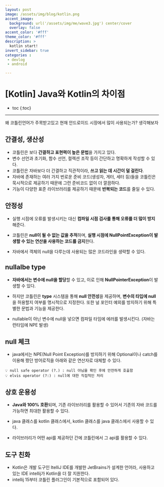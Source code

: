 ```yaml
---
layout: post
image: /assets/img/blog/kotlin.png
accent_image: 
  background: url('/assets/img/me/wave3.jpg') center/cover
  overlay: false
accent_color: '#fff'
theme_color: '#fff'
description: >
  kotlin start!
invert_sidebar: true
categories :
 - devlog	
 - android

---
```


# [Kotlin] Java와 Kotlin의 차이점

* toc
{:toc}
---

왜 코틀린언어가 주목받고있고 현재 안드로이드 시장에서 많이 사용되는가? 생각해보자

## 간결성, 생산성

* 코틀린은 보다 **간결하고 표현력이 높은 문법**을 가지고 있다. 
* 변수 선언과 초기화, 함수 선언, 컬렉션 조작 등이 간단하고 명확하게 작성할 수 있다.
* 코틀린은 자바보다 더 간결하고 직관적이라, **쓰고 읽는 데 시간이 덜 걸린다**.
* 자바에 존재하는 여러 가지 번로운 준비 코드(생성자, 게터, 세터 등)들을 코틀린은 묵시적으로 제공하기 때문에 그런 준비코드 없이 더 깔끔하다.
* 기능이 다양한 표준 라이브러리를 제공하기 때문에 **반복되는 코드**를 줄일 수 있다.



## 안정성

* 실행 시점에 오류를 발생시키는 대신 **컴파일 시점 검사를 통해 오류를 더 많이 방지**해준다.

* 코틀린은 **null이 될 수 없는 값을 추적**하며, **실행 시점에 NullPointException이 발생할 수 있는 연산을 사용하는 코드를 금지**한다.
* 자바에서 객체의 null을 다루는데 사용되는 많은 코드라인을 생략할 수 있다.



## nullalbe type

* **자바에서는 변수에 null을 할당**할 수 있고, 이로 인해 **NullPointerException**이 발생할 수 있다.

*  하지만 코틀린은 **type** 시스템을 통해 **null 안전성**을 제공하며, **변수의 타입에 null**을 허용할지 여부를 명시적으로 지정한다. 또한 널 포인터 예외를 방지하기 위해 특별한 문법과 기능을 제공한다.

* nullable이 아닌 변수에 null을 넣으면 컴파일 타임에 에러를 발생시킨다. (자바는 런타임에 NPE 발생)



## null 체크

* java에서는 NPE(Null Point Exception)를 방지하기 위해 Optional이나 catch를 이용해 짰던 방어로직을 아래와 같은 연산자로 대체할 수 있다.

```
💡 null safe operator (?.) : null 아님을 확인 후에 안전하게 호출함
💡 elvis operator (?:) : null에 대한 직접적인 처리
```



## 상호 운용성

* **Java와 100% 호환**되며, 기존 라이브러리를 활용할 수 있어서 기존의 자바 코드를 가능하면 최대한 활용할 수 있다.

* java 클래스를 kotlin 클래스에서, kotlin 클래스를 java 클래스에서 사용할 수 있다.
* 라이브러리가 어떤 api를 제공하던 간에 코틀린에서 그 api를 활용할 수 있다.



## 도구 친화

* Kotlin은 개발 도구인 ItelliJ IDE를 개발한 JetBrains가 설계한 언어라, 사용하고 있는 IDE intellij가 Kotlin을 더 잘 지원한다.
* intellij 15부터 코틀린 플러그인이 기본적으로 포함되어 있다.
